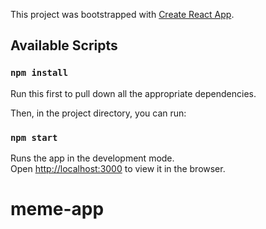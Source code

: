 This project was bootstrapped with [Create React App](https://github.com/facebook/create-react-app).

## Available Scripts

### `npm install`

Run this first to pull down all the appropriate dependencies.

Then, in the project directory, you can run:

### `npm start`

Runs the app in the development mode.\
Open [http://localhost:3000](http://localhost:3000) to view it in the browser.

# meme-app
